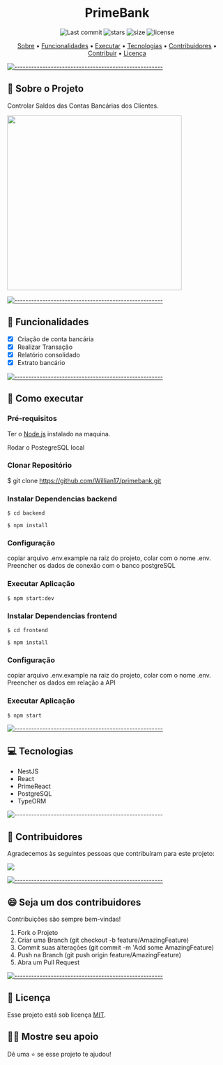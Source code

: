 <h1 align="center"> PrimeBank </h1>


  <p align="center">
    <img alt="Last commit" src="https://img.shields.io/github/last-commit/Willian17/primebank">
    <img alt="stars" src="https://img.shields.io/github/stars/Willian17/primebank?logo=github">
    <img alt="size" src="https://img.shields.io/github/repo-size/Willian17/primebank">
    <img alt="license" src="https://img.shields.io/github/license/Willian17/primebank">
  </p>
  
  <p align="center">
    <a href="#sobre">Sobre</a> •
    <a href="#funcionalidades">Funcionalidades</a> •
    <a href="#executar">Executar</a> •
    <a href="#tecnologias">Tecnologias</a> •
    <a href="#contribuidores">Contribuidores</a> •
    <a href="#contribuir">Contribuir</a> •
    <a href="#licenca">Licença</a>
  </p>
  
  [![-----------------------------------------------------](https://raw.githubusercontent.com/andreasbm/readme/master/assets/lines/colored.png)](#sobre-o-projeto)

  ## :pushpin: Sobre o Projeto <a name="sobre"></a>
  <div>
  <p>Controlar Saldos das Contas Bancárias dos Clientes.</p>
  <img src="https://github.com/Willian17/primebank/assets/53010824/2725048d-42b1-4463-ab3c-6afbb6f083bb" width="400px">
  </div>
  
  [![-----------------------------------------------------](https://raw.githubusercontent.com/andreasbm/readme/master/assets/lines/colored.png)](#funcionalidades)

  ## :rocket: Funcionalidades <a name="funcionalidades"></a>

 - [x] Criação de conta bancária
 - [x] Realizar Transação
 - [x] Relatório consolidado
 - [x] Extrato bancário
  
  [![-----------------------------------------------------](https://raw.githubusercontent.com/andreasbm/readme/master/assets/lines/colored.png)](#executar)

  ## :construction_worker: Como executar <a name="executar"></a>

  ### Pré-requisitos
  Ter o <a href="https://nodejs.org/en/">Node.js</a> instalado na maquina.
  
  Rodar o PostegreSQL local
  
  ### Clonar Repositório
  $ git clone https://github.com/Willian17/primebank.git
  
  ### Instalar Dependencias backend
  ```
  $ cd backend
  ```
  ```
  $ npm install
  ```
  ### Configuração
  copiar arquivo .env.example na raiz do projeto, colar com o nome .env. Preencher os dados de conexão com o banco postgreSQL
  
  ### Executar Aplicação
  ```
  $ npm start:dev
  ```

  ### Instalar Dependencias frontend
  ```
  $ cd frontend
  ```
  ```
  $ npm install
  ```
  ### Configuração
  copiar arquivo .env.example na raiz do projeto, colar com o nome .env. Preencher os dados em relação a API

  ### Executar Aplicação
   ```
  $ npm start
  ```
  

  

[![-----------------------------------------------------](https://raw.githubusercontent.com/andreasbm/readme/master/assets/lines/colored.png)](##tecnologias)

## :computer: Tecnologias <a name="tecnologias"></a>
<ul>
<li>NestJS</li>
<li>React</li>
<li>PrimeReact</li>
<li>PostgreSQL</li>
<li>TypeORM</li>
</ul>

![-----------------------------------------------------](https://raw.githubusercontent.com/andreasbm/readme/master/assets/lines/colored.png)

## 🤝 Contribuidores <a name="contribuidores"></a>

Agradecemos às seguintes pessoas que contribuíram para este projeto:

<a href = "https://github.com/Willian17/primebank/graphs/contributors">
  <img src = "https://contrib.rocks/image?repo=Willian17/primebank"/>
</a>


[![-----------------------------------------------------](https://raw.githubusercontent.com/andreasbm/readme/master/assets/lines/colored.png)](#contribuidores)

## 😄 Seja um dos contribuidores<br> <a name="contribuir"></a>

Contribuições são sempre bem-vindas!

1. Fork o Projeto
2. Criar uma Branch (git checkout -b feature/AmazingFeature)
3. Commit suas alterações (git commit -m 'Add some AmazingFeature)
4. Push na Branch (git push origin feature/AmazingFeature)
5. Abra um Pull Request


[![-----------------------------------------------------](https://raw.githubusercontent.com/andreasbm/readme/master/assets/lines/colored.png)](#licensa)

## 📝 Licença <a name="licenca"></a>

Esse projeto está sob licença [MIT](LICENSE).

## :man_astronaut: Mostre seu apoio 

Dê uma ⭐️ se esse projeto te ajudou!
